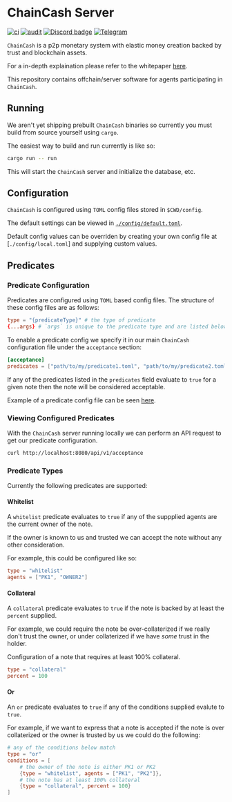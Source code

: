 # ChainCash Server

[![ci](https://github.com/ChainCashLabs/chaincash-rs/actions/workflows/ci.yaml/badge.svg)](https://github.com/ChainCashLabs/chaincash-rs/actions/workflows/ci.yaml) [![audit](https://github.com/ChainCashLabs/chaincash-rs/actions/workflows/audit.yaml/badge.svg)](https://github.com/ChainCashLabs/chaincash-rs/actions/workflows/audit.yaml)
[![Discord badge][]][Discord link] [![Telegram](https://img.shields.io/badge/Telegram-2CA5E0?style=flat-squeare&logo=telegram&logoColor=white)](https://t.me/+xIwo9PNJdtdhMzZl)

`ChainCash` is a p2p monetary system with elastic money creation backed by trust and blockchain assets.

For a in-depth explaination please refer to the whitepaper [here](https://github.com/ChainCashLabs/chaincash/blob/master/docs/whitepaper/chaincash.pdf).

This repository contains offchain/server software for agents participating in `ChainCash`.

## Running

We aren't yet shipping prebuilt `ChainCash` binaries so currently you must build from source yourself using `cargo`.

The easiest way to build and run currently is like so:

```sh
cargo run -- run
```

This will start the `ChainCash` server and initialize the database, etc.

## Configuration

`ChainCash` is configured using `TOML` config files stored in `$CWD/config`.

The default settings can be viewed in [`./config/default.toml`](./config/default.toml).

Default config values can be overriden by creating your own config file at [`./config/local.toml`] and supplying custom values.

## Predicates

### Predicate Configuration

Predicates are configured using `TOML` based config files. The structure of these config files are as follows:

```toml
type = "{predicateType}" # the type of predicate
{...args} # `args` is unique to the predicate type and are listed below
```

To enable a predicate config we specify it in our main `ChainCash` configuration file under the `acceptance` section:

```toml
[acceptance]
predicates = ["path/to/my/predicate1.toml", "path/to/my/predicate2.toml"]
```

If any of the predicates listed in the `predicates` field evaluate to `true` for a given note then the note will be considered acceptable.

Example of a predicate config file can be seen [here](./config/predicates/example.toml).

### Viewing Configured Predicates

With the `ChainCash` server running locally we can perform an API request to get our predicate configuration.

```sh
curl http://localhost:8080/api/v1/acceptance
```

### Predicate Types

Currently the following predicates are supported:

#### Whitelist

A `whitelist` predicate evaluates to `true` if any of the suppplied agents are the current owner of the note.

If the owner is known to us and trusted we can accept the note without any other consideration.

For example, this could be configured like so:

```toml
type = "whitelist"
agents = ["PK1", "OWNER2"]
```

#### Collateral

A `collateral` predicate evaluates to `true` if the note is backed by at least the `percent` supplied.

For example, we could require the note be over-collaterized if we really don't trust the owner, or under collaterized if we have _some_ trust in the holder.

Configuration of a note that requires at least 100% collateral.

```toml
type = "collateral"
percent = 100
```


#### Or

An `or` predicate evaluates to `true` if any of the conditions supplied evalute to `true`.

For example, if we want to express that a note is accepted if the note is over collaterized or the owner is trusted by us we could do the following:

```toml
# any of the conditions below match
type = "or"
conditions = [
    # the owner of the note is either PK1 or PK2
    {type = "whitelist", agents = ["PK1", "PK2"]},
    # the note has at least 100% collateral
    {type = "collateral", percent = 100}
]
```

[Discord badge]: https://img.shields.io/discord/668903786361651200?logo=discord&style=social
[Discord link]: https://discord.gg/ergo-platform-668903786361651200
